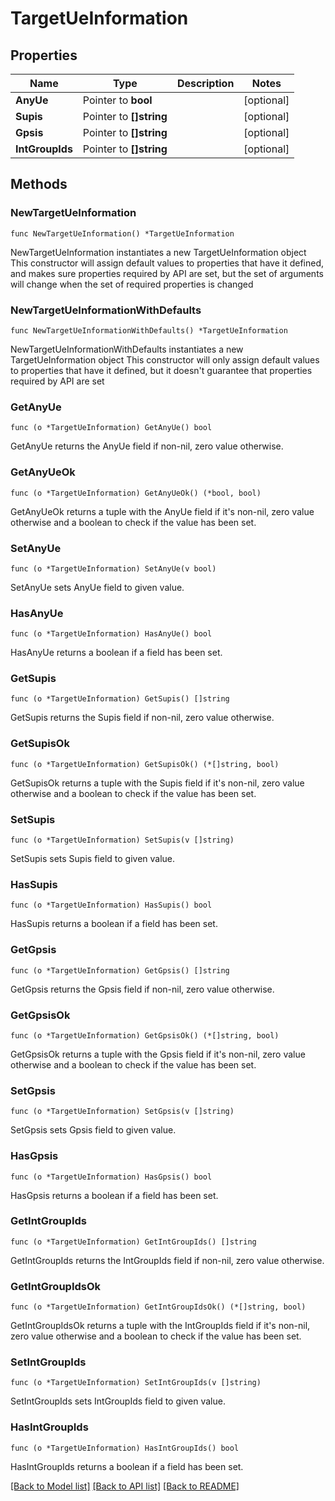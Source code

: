 # TargetUeInformation

## Properties

Name | Type | Description | Notes
------------ | ------------- | ------------- | -------------
**AnyUe** | Pointer to **bool** |  | [optional] 
**Supis** | Pointer to **[]string** |  | [optional] 
**Gpsis** | Pointer to **[]string** |  | [optional] 
**IntGroupIds** | Pointer to **[]string** |  | [optional] 

## Methods

### NewTargetUeInformation

`func NewTargetUeInformation() *TargetUeInformation`

NewTargetUeInformation instantiates a new TargetUeInformation object
This constructor will assign default values to properties that have it defined,
and makes sure properties required by API are set, but the set of arguments
will change when the set of required properties is changed

### NewTargetUeInformationWithDefaults

`func NewTargetUeInformationWithDefaults() *TargetUeInformation`

NewTargetUeInformationWithDefaults instantiates a new TargetUeInformation object
This constructor will only assign default values to properties that have it defined,
but it doesn't guarantee that properties required by API are set

### GetAnyUe

`func (o *TargetUeInformation) GetAnyUe() bool`

GetAnyUe returns the AnyUe field if non-nil, zero value otherwise.

### GetAnyUeOk

`func (o *TargetUeInformation) GetAnyUeOk() (*bool, bool)`

GetAnyUeOk returns a tuple with the AnyUe field if it's non-nil, zero value otherwise
and a boolean to check if the value has been set.

### SetAnyUe

`func (o *TargetUeInformation) SetAnyUe(v bool)`

SetAnyUe sets AnyUe field to given value.

### HasAnyUe

`func (o *TargetUeInformation) HasAnyUe() bool`

HasAnyUe returns a boolean if a field has been set.

### GetSupis

`func (o *TargetUeInformation) GetSupis() []string`

GetSupis returns the Supis field if non-nil, zero value otherwise.

### GetSupisOk

`func (o *TargetUeInformation) GetSupisOk() (*[]string, bool)`

GetSupisOk returns a tuple with the Supis field if it's non-nil, zero value otherwise
and a boolean to check if the value has been set.

### SetSupis

`func (o *TargetUeInformation) SetSupis(v []string)`

SetSupis sets Supis field to given value.

### HasSupis

`func (o *TargetUeInformation) HasSupis() bool`

HasSupis returns a boolean if a field has been set.

### GetGpsis

`func (o *TargetUeInformation) GetGpsis() []string`

GetGpsis returns the Gpsis field if non-nil, zero value otherwise.

### GetGpsisOk

`func (o *TargetUeInformation) GetGpsisOk() (*[]string, bool)`

GetGpsisOk returns a tuple with the Gpsis field if it's non-nil, zero value otherwise
and a boolean to check if the value has been set.

### SetGpsis

`func (o *TargetUeInformation) SetGpsis(v []string)`

SetGpsis sets Gpsis field to given value.

### HasGpsis

`func (o *TargetUeInformation) HasGpsis() bool`

HasGpsis returns a boolean if a field has been set.

### GetIntGroupIds

`func (o *TargetUeInformation) GetIntGroupIds() []string`

GetIntGroupIds returns the IntGroupIds field if non-nil, zero value otherwise.

### GetIntGroupIdsOk

`func (o *TargetUeInformation) GetIntGroupIdsOk() (*[]string, bool)`

GetIntGroupIdsOk returns a tuple with the IntGroupIds field if it's non-nil, zero value otherwise
and a boolean to check if the value has been set.

### SetIntGroupIds

`func (o *TargetUeInformation) SetIntGroupIds(v []string)`

SetIntGroupIds sets IntGroupIds field to given value.

### HasIntGroupIds

`func (o *TargetUeInformation) HasIntGroupIds() bool`

HasIntGroupIds returns a boolean if a field has been set.


[[Back to Model list]](../README.md#documentation-for-models) [[Back to API list]](../README.md#documentation-for-api-endpoints) [[Back to README]](../README.md)


